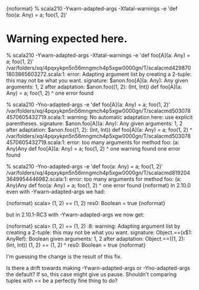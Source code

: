 {noformat}
% scala210 -Ywarn-adapted-args -Xfatal-warnings -e 'def foo(a: Any) = a; foo(1, 2)'
# Warning expected here.

% scala210 -Ywarn-adapted-args -Xfatal-warnings -e 'def foo[A](a: Any) = a; foo(1, 2)'
/var/folders/xq/4pqxykpn5n56mngmch4p5xgw0000gn/T/scalacmd4298701803865603272.scala:1: error: Adapting argument list by creating a 2-tuple: this may not be what you want.
        signature: $anon.foo[A](a: Any): Any
  given arguments: 1, 2
 after adaptation: $anon.foo((1, 2): (Int, Int))
def foo[A](a: Any) = a; foo(1, 2)
                           ^
one error found

% scala210 -Yno-adapted-args  -e 'def foo[A](a: Any) = a; foo(1, 2)'
/var/folders/xq/4pqxykpn5n56mngmch4p5xgw0000gn/T/scalacmd5030784570605432719.scala:1: warning: No automatic adaptation here: use explicit parentheses.
        signature: $anon.foo[A](a: Any): Any
  given arguments: 1, 2
 after adaptation: $anon.foo((1, 2): (Int, Int))
def foo[A](a: Any) = a; foo(1, 2)
                           ^
/var/folders/xq/4pqxykpn5n56mngmch4p5xgw0000gn/T/scalacmd5030784570605432719.scala:1: error: too many arguments for method foo: (a: Any)Any
def foo[A](a: Any) = a; foo(1, 2)
                           ^
one warning found
one error found

% scala210 -Yno-adapted-args  -e 'def foo(a: Any) = a; foo(1, 2)'
/var/folders/xq/4pqxykpn5n56mngmch4p5xgw0000gn/T/scalacmd8192043649954446982.scala:1: error: too many arguments for method foo: (a: Any)Any
def foo(a: Any) = a; foo(1, 2)
                        ^
one error found
{noformat}
In 2.10.0 even with -Ywarn-adapted-args we had:

{noformat}
scala> (1, 2) == (1, 2)
res0: Boolean = true
{noformat}

but in 2.10.1-RC3 with -Ywarn-adapted-args we now get:

{noformat}
scala> (1, 2) == (1, 2)
<console>:8: warning: Adapting argument list by creating a 2-tuple: this may not be what you want.
        signature: Object.==(x$1: AnyRef): Boolean
  given arguments: 1, 2
 after adaptation: Object.==((1, 2): (Int, Int))
              (1, 2) == (1, 2)
                     ^
res0: Boolean = true
{noformat}

I'm guessing the change is the result of this fix.

Is there a drift towards making -Ywarn-adapted-args or -Yno-adapted-args the default? If so, this case might give us pause. Shouldn't comparing tuples with == be a perfectly fine thing to do?
